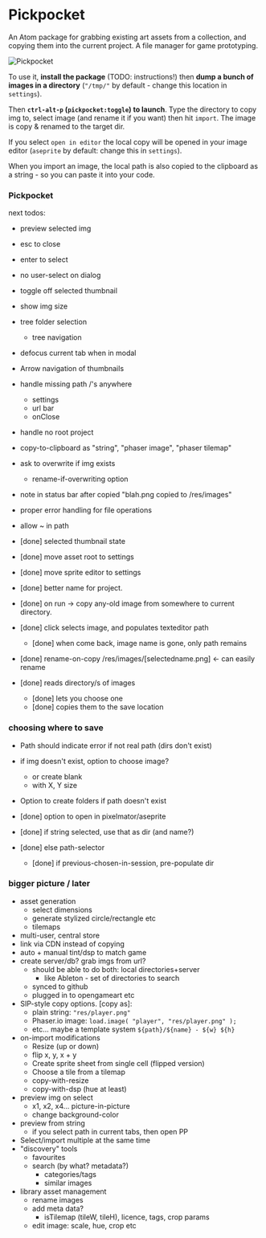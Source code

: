 # Pickpocket

An Atom package for grabbing existing art assets from a collection, and copying them into the current project. A file manager for game prototyping.

![Pickpocket](https://cloud.githubusercontent.com/assets/129330/15506386/6c08650a-2195-11e6-9b22-d25fea6dc3a5.png)

To use it, **install the package** (TODO: instructions!) then **dump a bunch of images in a directory** (`"/tmp/"` by default - change this location in `settings`).

Then **`ctrl-alt-p` (`pickpocket:toggle`) to launch**. Type the directory to copy img to, select image (and rename it if you want) then hit `import`. The image is copy & renamed to the target dir.

If you select `open in editor` the local copy will be opened in your image editor (`aseprite` by default: change this in `settings`).

When you import an image, the local path is also copied to the clipboard as a string - so you can paste it into your code.

### Pickpocket

next todos:
  * preview selected img
  * esc to close
  * enter to select
  * no user-select on dialog
  * toggle off selected thumbnail
  * show img size
  * tree folder selection
    * tree navigation
  * defocus current tab when in modal
  * Arrow navigation of thumbnails
  * handle missing path /'s anywhere
    * settings
    * url bar
    * onClose
  * handle no root project
  * copy-to-clipboard as "string", "phaser image", "phaser tilemap"
  * ask to overwrite if img exists
    * rename-if-overwriting option
  * note in status bar after copied "blah.png copied to /res/images"
  * proper error handling for file operations
  * allow ~ in path

  * [done] selected thumbnail state
  * [done] move asset root to settings
  * [done] move sprite editor to settings
  * [done] better name for project.
  * [done] on run -> copy any-old image from somewhere to current directory.
  * [done] click selects image, and populates texteditor path
    * [done] when come back, image name is gone, only path remains
  * [done] rename-on-copy /res/images/[selectedname.png] <- can easily rename
  * [done] reads directory/s of images
    * [done] lets you choose one
    * [done] copies them to the save location

### choosing where to save
  * Path should indicate error if not real path (dirs don't exist)
  * if img doesn't exist, option to choose image?
    * or create blank
    * with X, Y size
  * Option to create folders if path doesn't exist

  * [done] option to open in pixelmator/aseprite
  * [done] if string selected, use that as dir (and name?)
  * [done] else path-selector
    * [done] if previous-chosen-in-session, pre-populate dir


### bigger picture / later
  * asset generation
    * select dimensions
    * generate stylized circle/rectangle etc
    * tilemaps
  * multi-user, central store
  * link via CDN instead of copying
  * auto + manual tint/dsp to match game
  * create server/db? grab imgs from url?
    * should be able to do both: local directories+server
      * like Ableton - set of directories to search
    * synced to github
    * plugged in to opengameart etc
  * SIP-style copy options. [copy as]:
    * plain string: `"res/player.png"`
    * Phaser.io image: `load.image( "player", "res/player.png" );`
    * etc... maybe a template system `${path}/${name} - ${w} ${h}`
  * on-import modifications
    * Resize (up or down)
    * flip x, y, x + y
    * Create sprite sheet from single cell (flipped version)
    * Choose a tile from a tilemap
    * copy-with-resize
    * copy-with-dsp (hue at least)
  * preview img on select
    * x1, x2, x4... picture-in-picture
    * change background-color
  * preview from string
    * if you select path in current tabs, then open PP
  * Select/import multiple at the same time
  * "discovery" tools
    * favourites
    * search (by what? metadata?)
      * categories/tags
      * similar images
  * library asset management
    * rename images
    * add meta data?
      * isTilemap (tileW, tileH), licence, tags, crop params
    * edit image: scale, hue, crop etc
